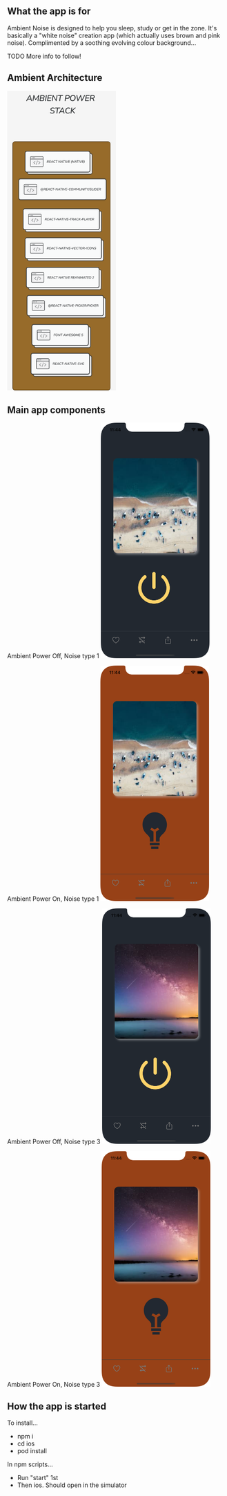 ## What the app is for

Ambient Noise is designed to help you sleep, study or get in the zone. It's basically a "white noise" creation app (which actually uses brown and pink noise). Complimented by a soothing evolving colour background...

TODO More info to follow!

## Ambient Architecture

<img src="docs/images/ambient-power-stack.png" width="50%" />

## Main app components

Ambient Power Off, Noise type 1
<img src="docs/images/Ambient Power Off 1.png" width="50%" />

Ambient Power On, Noise type 1
<img src="docs/images/Ambient Power On 1.png" width="50%" />

Ambient Power Off, Noise type 3
<img src="docs/images/Ambient Power Off Sky.png" width="50%" />

Ambient Power On, Noise type 3
<img src="docs/images/Ambient Power On Sky.png" width="50%" />

## How the app is started

To install...

- npm i
- cd ios
- pod install

In npm scripts...

- Run "start" 1st
- Then ios. Should open in the simulator
